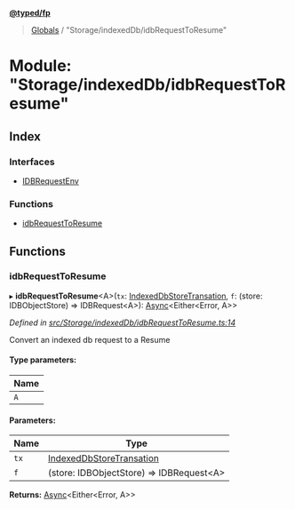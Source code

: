 **[@typed/fp](../README.md)**

> [Globals](../globals.md) / "Storage/indexedDb/idbRequestToResume"

# Module: "Storage/indexedDb/idbRequestToResume"

## Index

### Interfaces

* [IDBRequestEnv](../interfaces/_storage_indexeddb_idbrequesttoresume_.idbrequestenv.md)

### Functions

* [idbRequestToResume](_storage_indexeddb_idbrequesttoresume_.md#idbrequesttoresume)

## Functions

### idbRequestToResume

▸ **idbRequestToResume**\<A>(`tx`: [IndexedDbStoreTransation](../interfaces/_storage_indexeddb_indexeddbstoretransaction_.indexeddbstoretransation.md), `f`: (store: IDBObjectStore) => IDBRequest\<A>): [Async](../interfaces/_resume_async_.async.md)\<Either\<Error, A>>

*Defined in [src/Storage/indexedDb/idbRequestToResume.ts:14](https://github.com/TylorS/typed-fp/blob/41076ce/src/Storage/indexedDb/idbRequestToResume.ts#L14)*

Convert an indexed db request to a Resume

#### Type parameters:

Name |
------ |
`A` |

#### Parameters:

Name | Type |
------ | ------ |
`tx` | [IndexedDbStoreTransation](../interfaces/_storage_indexeddb_indexeddbstoretransaction_.indexeddbstoretransation.md) |
`f` | (store: IDBObjectStore) => IDBRequest\<A> |

**Returns:** [Async](../interfaces/_resume_async_.async.md)\<Either\<Error, A>>
